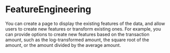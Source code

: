 # FeatureEngineering
You can create a page to display the existing features of the data, and allow users to create new features or transform existing ones. For example, you can provide options to create new features based on the transaction amount, such as the log-transformed amount, the square root of the amount, or the amount divided by the average amount.
